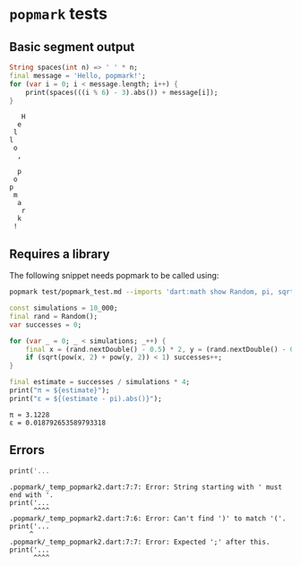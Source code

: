 # `popmark` tests

## Basic segment output

```dart
String spaces(int n) => ' ' * n;
final message = 'Hello, popmark!';
for (var i = 0; i < message.length; i++) {
    print(spaces(((i % 6) - 3).abs()) + message[i]); 
}
```

```text
   H
  e
 l
l
 o
  ,
    
  p
 o
p
 m
  a
   r
  k
 !
```

## Requires a library

The following snippet needs popmark to be called using:

```sh
popmark test/popmark_test.md --imports 'dart:math show Random, pi, sqrt, pow'
```

```dart
const simulations = 10_000;
final rand = Random();
var successes = 0;

for (var _ = 0; _ < simulations; _++) {
    final x = (rand.nextDouble() - 0.5) * 2, y = (rand.nextDouble() - 0.5) * 2;
    if (sqrt(pow(x, 2) + pow(y, 2)) < 1) successes++;
}

final estimate = successes / simulations * 4;
print("π ≈ ${estimate}");
print("ε = ${(estimate - pi).abs()}");
```

```text
π ≈ 3.1228
ε = 0.018792653589793318
```

## Errors

```dart
print('...
```

```text
.popmark/_temp_popmark2.dart:7:7: Error: String starting with ' must end with '.
print('...
      ^^^^
.popmark/_temp_popmark2.dart:7:6: Error: Can't find ')' to match '('.
print('...
     ^
.popmark/_temp_popmark2.dart:7:7: Error: Expected ';' after this.
print('...
      ^^^^
```

